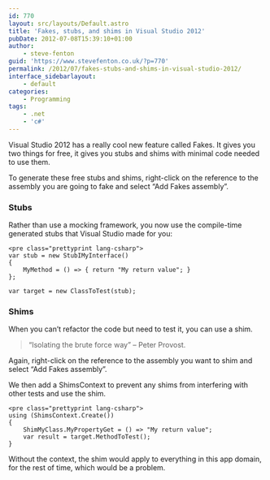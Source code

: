 ```yaml
---
id: 770
layout: src/layouts/Default.astro
title: 'Fakes, stubs, and shims in Visual Studio 2012'
pubDate: 2012-07-08T15:39:10+01:00
author:
    - steve-fenton
guid: 'https://www.stevefenton.co.uk/?p=770'
permalink: /2012/07/fakes-stubs-and-shims-in-visual-studio-2012/
interface_sidebarlayout:
    - default
categories:
    - Programming
tags:
    - .net
    - 'c#'
---
```


Visual Studio 2012 has a really cool new feature called Fakes. It gives you two things for free, it gives you stubs and shims with minimal code needed to use them.

To generate these free stubs and shims, right-click on the reference to the assembly you are going to fake and select “Add Fakes assembly”.

### Stubs

Rather than use a mocking framework, you now use the compile-time generated stubs that Visual Studio made for you:

```
<pre class="prettyprint lang-csharp">
var stub = new StubIMyInterface()
{
    MyMethod = () => { return "My return value"; }
};

var target = new ClassToTest(stub);
```

### Shims

When you can’t refactor the code but need to test it, you can use a shim.

> “Isolating the brute force way” – Peter Provost.

Again, right-click on the reference to the assembly you want to shim and select “Add Fakes assembly”.

We then add a ShimsContext to prevent any shims from interfering with other tests and use the shim.

```
<pre class="prettyprint lang-csharp">
using (ShimsContext.Create())
{
    ShimMyClass.MyPropertyGet = () => "My return value";
    var result = target.MethodToTest();
}
```

Without the context, the shim would apply to everything in this app domain, for the rest of time, which would be a problem.